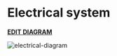 # Electrical system
**[EDIT DIAGRAM](https://app.diagrams.net/#Hmichael-collins%2F12v%2Fmain%2Felectrical-diagram.drawio)**

![electrical-diagram](https://michaelcollins.xyz/12v/electrical-diagram.png)
